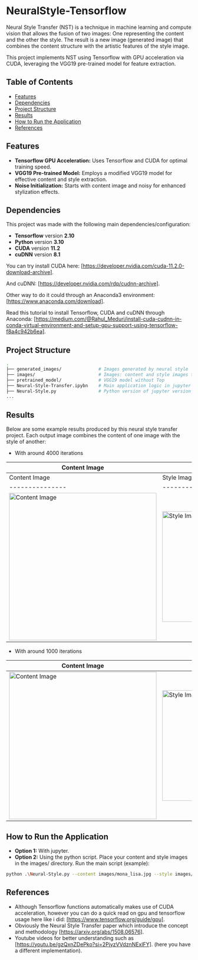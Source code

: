 # NeuralStyle-Tensorflow

Neural Style Transfer (NST) is a technique in machine learning and compute vision that allows the fusion of two images: One representing the content and the other the style. The result is a new image (generated image) that combines the content structure with the artistic features of the style image.

This project implements NST using Tensorflow with GPU acceleration via CUDA, leveraging the VGG19 pre-trained model for feature extraction.

## Table of Contents
- [Features](#features)
- [Dependencies](#dependencies)
- [Project Structure](#project-structure)
- [Results](#results)
- [How to Run the Application](#how-to-run-the-application)
- [References](#references)


## Features
- **Tensorflow GPU Acceleration:** Uses Tensorflow and CUDA for optimal training speed.
- **VGG19 Pre-trained Model:** Employs a modified VGG19 model for effective content and style extraction.
- **Noise Initialization:** Starts with content image and noisy for enhanced stylization effects.

## Dependencies
This project was made with the following main dependencies/configuration:
- **Tensorflow** version **2.10**
- **Python** version **3.10**
- **CUDA** version **11.2**
- **cuDNN** version **8.1**

You can try install CUDA here: [https://developer.nvidia.com/cuda-11.2.0-download-archive].

And cuDNN: [https://developer.nvidia.com/rdp/cudnn-archive].

Other way to do it could through an Anaconda3 environment: [https://www.anaconda.com/download].

Read this tutorial to install Tensorflow, CUDA and cuDNN through Anaconda: [https://medium.com/@Rahul_Meduri/install-cuda-cudnn-in-conda-virtual-environment-and-setup-gpu-support-using-tensorflow-f8a4c942b6ea].

## Project Structure
```bash 
.
├── generated_images/              # Images generated by neural style 
├── images/                        # Images: content and style images to use 
├── pretrained_model/              # VGG19 model without Top
├── Neural-Style-Transfer.ipybn    # Main application logic in jupyter (more explained) Neural Style Transfer
├── Neural-Style.py                # Python version of jupyter version
...
```

## Results

Below are some example results produced by this neural style transfer project. Each output image combines the content of one image with the style of another:

- With around 4000 iterations

| Content Image | Style Image | Generated Image |
|----------|----------|----------|
| Content Image | Style Image | Generated Image |
|---------------|-------------|-----------------|
| <div style="width:400px;height:400px;overflow:hidden;"><img src="https://github.com/Jordi17z/NeuralStyle-TF-GPU/blob/main/images/claude_monet.jpg" alt="Content Image" style="width:100%;height:auto;"></div> | <div style="width:400px;height:300px;overflow:hidden;"><img src="https://github.com/Jordi17z/NeuralStyle-TF-GPU/blob/main/images/drop-of-water.jpg" alt="Style Image" style="width:100%;height:auto;"></div> | <div style="width:400px;height:400px;overflow:hidden;"><img src="https://github.com/Jordi17z/NeuralStyle-TF-GPU/blob/main/generated_images/water_monet.jpg?raw=true" alt="Result Image" style="width:100%;height:auto;"></div> |


- With around 1000 iterations

| Content Image | Style Image | Generated Image |
|----------|----------|----------|
| <div style="width:400px;height:400px;overflow:hidden;"><img src="https://github.com/Jordi17z/NeuralStyle-TF-GPU/blob/main/images/content_image.jpg" alt="Content Image" style="width:100%;height:auto;"></div> | <div style="width:400px;height:300px;overflow:hidden;"><img src="https://github.com/Jordi17z/NeuralStyle-TF-GPU/blob/main/images/style_image.jpg" alt="Style Image" style="width:100%;height:auto;"></div> | <div style="width:400px;height:400px;overflow:hidden;"><img src="https://github.com/Jordi17z/NeuralStyle-TF-GPU/blob/main/generated_images/generated_image.jpg?raw=true" alt="Result Image" style="width:100%;height:auto;"></div> |




## How to Run the Application

- **Option 1:** With jupyter.
- **Option 2:** Using the python script. Place your content and style images in the images/ directory.
Run the main script (example):
```bash
python .\Neural-Style.py --content images/mona_lisa.jpg --style images/stone_style.jpg --output stone_lisa
```

## References
- Although Tensorflow functions automatically makes use of CUDA acceleration, however you can do a quick read on gpu and tensorflow usage here like i did: [https://www.tensorflow.org/guide/gpu].
- Obviously the Neural Style Transfer paper which introduce the concept and methodology [https://arxiv.org/abs/1508.06576].
- Youtube videos for better understanding such as [https://youtu.be/gzQxnZDePko?si=2PjyzVVdznNExlFY]. (here you have a different implementation).
